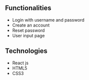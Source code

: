 ## Functionalities

* Login with username and password
* Create an account
* Reset password
* User input page

## Technologies

* React js
* HTML5
* CSS3

